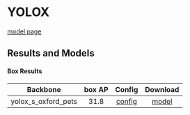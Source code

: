 # YOLOX

[model page](https://github.com/open-mmlab/mmdetection/blob/3.x/configs/yolox/README.md)

## Results and Models

#### Box Results

|      Backbone       | box AP |              Config              |                                                        Download                                                        |
| :-----------------: | :----: | :------------------------------: | :--------------------------------------------------------------------------------------------------------------------: |
| yolox_s_oxford_pets |  31.8  | [config](yolox_s_oxford_pets.py) | [model](https://github.com/okotaku/dethub-weights/releases/download/v0.1.1oxfordpets/yolox_s_oxford_pets-cebf28f4.pth) |
